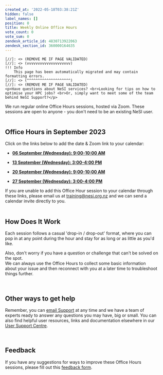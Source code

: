```yaml
---
created_at: '2022-05-18T03:38:21Z'
hidden: false
label_names: []
position: 0
title: Weekly Online Office Hours
vote_count: 0
vote_sum: 0
zendesk_article_id: 4830713922063
zendesk_section_id: 360000164635
---
```



    [//]: <> (REMOVE ME IF PAGE VALIDATED)
    [//]: <> (vvvvvvvvvvvvvvvvvvvv)
    !!! Info
        This page has been automatically migrated and may contain formatting errors.
    [//]: <> (^^^^^^^^^^^^^^^^^^^^)
    [//]: <> (REMOVE ME IF PAGE VALIDATED)
    <p>Have questions about NeSI services? <br>Looking for tips on how to optimise your HPC jobs? <br>Or, simply want to meet some of the team behind NeSI Support?</p>
<p>We run regular online Office Hours sessions, hosted via Zoom. These sessions are open to anyone - you don't need to be an existing NeSI user.<br><br></p>
<h2 id="h_01H96JHP02BT3PEAFS8QP7Q2SR"><strong>Office Hours in September 2023</strong></h2>
<p>Click on the links below to add the date &amp; Zoom link to your calendar:</p>
<ul>
<li>
<p><a href="https://calendar.google.com/calendar/event?action=TEMPLATE&amp;tmeid=NmwybGNwb2lla21zNWpmZmpjb2JyNWQ5M24gY19oZW42cnIwMmV0MzlrYXQyaG11YW1pZG90c0Bn&amp;tmsrc=c_hen6rr02et39kat2hmuamidots%40group.calendar.google.com" target="_blank" rel="noopener"><strong>06 September (Wednesday): 9:00-10:00 AM</strong></a></p>
</li>
<li>
<p><a href="https://calendar.google.com/calendar/event?action=TEMPLATE&amp;tmeid=NzI1bHYwYm9ua2l2a3JucDZzazlkOXNmZWQgY19oZW42cnIwMmV0MzlrYXQyaG11YW1pZG90c0Bn&amp;tmsrc=c_hen6rr02et39kat2hmuamidots%40group.calendar.google.com" target="_blank" rel="noopener"><strong>13 September (Wednesday): 3:00-4:00 PM</strong></a></p>
</li>
<li>
<p><a href="https://calendar.google.com/calendar/event?action=TEMPLATE&amp;tmeid=NGJvcmR1azgydG03Z2NybG0xdTVraThhdTggY19oZW42cnIwMmV0MzlrYXQyaG11YW1pZG90c0Bn&amp;tmsrc=c_hen6rr02et39kat2hmuamidots%40group.calendar.google.com" target="_blank" rel="noopener"><strong>20 September (Wednesday): 9:00-10:00 AM</strong></a></p>
</li>
<li>
<p><a href="https://calendar.google.com/calendar/event?action=TEMPLATE&amp;tmeid=NG5hdTFlbms3MjFyNHAzaGZlaHF1dHY5Y3MgY19oZW42cnIwMmV0MzlrYXQyaG11YW1pZG90c0Bn&amp;tmsrc=c_hen6rr02et39kat2hmuamidots%40group.calendar.google.com" target="_blank" rel="noopener"><strong>27 September (Wednesday): 3:00-4:00 PM</strong></a></p>
</li>
</ul>
<p>If you are unable to add this Office Hour session to your calendar through these links, please email us at <a class="mailto" href="mailto:training@nesi.org.nz" data-cke-saved-href="mailto:training@nesi.org.nz">training@nesi.org.nz</a> and we can send a calendar invite directly to you. <br><br></p>
<h2 id="h_01H96JHP02XHCGY7KYG40KAE05"><strong>How Does It Work</strong></h2>
<p>Each session follows a casual 'drop-in / drop-out' format, where you can pop in at any point during the hour and stay for as long or as little as you'd like. </p>
<p>Also, don't worry if you have a question or challenge that can't be solved on the spot. <br>We can always use the Office Hours to collect some basic information about your issue and then reconnect with you at a later time to troubleshoot things further.</p>
<p> </p>
<h2 id="h_01H96JHP02W2N1KWGFF2XARD29"><strong>Other ways to get help</strong></h2>
<p>Remember, you can <a class="mailto" href="mailto:support@nesi.org.nz" data-cke-saved-href="mailto:support@nesi.org.nz">email Support</a> at any time and we have a team of experts ready to answer any questions you may have, big or small. You can also find helpful user resources, links and documentation elsewhere in our <a href="https://support.nesi.org.nz/hc/en-gb" target="_self">User Support Centre</a>.</p>
<p> </p>
<h2 id="h_01H96JHP02QZDZ0393BYWZ9KBG"><strong>Feedback</strong></h2>
<p><span>If you have any suggestions for ways to improve these Office Hours sessions, please fill out this <a href="https://forms.gle/HELw73FpUQaTYBV6A" data-cke-saved-href="https://forms.gle/HELw73FpUQaTYBV6A">feedback form</a>.</span></p>
<p> </p>